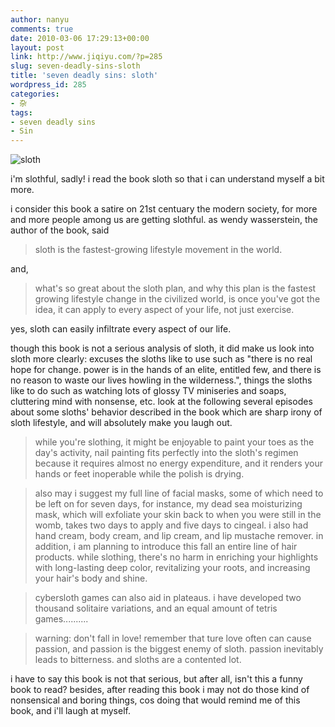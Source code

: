 ```yaml
---
author: nanyu
comments: true
date: 2010-03-06 17:29:13+00:00
layout: post
link: http://www.jiqiyu.com/?p=285
slug: seven-deadly-sins-sloth
title: 'seven deadly sins: sloth'
wordpress_id: 285
categories:
- 杂
tags:
- seven deadly sins
- Sin
---
```


![sloth](http://www.piguban.com/wp-content/uploads/2010/03/sloth.jpg)

i'm slothful, sadly! i read the book sloth so that i can understand myself a bit more.

i consider this book a satire on 21st centuary the modern society, for more and more people among us are getting slothful. as wendy wasserstein, the author of the book, said


<blockquote>sloth is the fastest-growing lifestyle movement in the world.</blockquote>


and,


<blockquote>what's so great about the sloth plan, and why this plan is the fastest growing lifestyle change in the civilized world, is once you've got the idea, it can apply to every aspect of your life, not just exercise.</blockquote>


yes, sloth can easily infiltrate every aspect of our life.

though this book is not a serious analysis of sloth, it did make us look into sloth more clearly: excuses the sloths like to use such as "there is no real hope for change. power is in the hands of an elite, entitled few, and there is no reason to waste our lives howling in the wilderness.", things the sloths like to do such as watching lots of glossy TV miniseries and soaps, cluttering mind with nonsense, etc. look at the following several episodes about some sloths' behavior described in the book which are sharp irony of sloth lifestyle, and will absolutely make you laugh out.


<blockquote>while you're slothing, it might be enjoyable to paint your toes as the day's activity, nail painting fits perfectly into the sloth's regimen because it requires almost no energy expenditure, and it renders your hands or feet inoperable while the polish is drying.</blockquote>




<blockquote>also may i suggest my full line of facial masks, some of which need to be left on for seven days, for instance, my dead sea moisturizing mask, which will exfoliate your skin back to when you were still in the womb, takes two days to apply and five days to cingeal. i also had hand cream, body cream, and lip cream, and lip mustache remover. in addition, i am planning to introduce this fall an entire line of hair products. while slothing, there's no harm in enriching your highlights with long-lasting deep color, revitalizing your roots, and increasing your hair's body and shine.</blockquote>




<blockquote>cybersloth games can also aid in plateaus. i have developed two thousand solitaire variations, and an equal amount of tetris games..........</blockquote>




<blockquote>warning: don't fall in love! remember that ture love often can cause passion, and passion is the biggest enemy of sloth. passion inevitably leads to bitterness. and sloths are a contented lot.</blockquote>


i have to say this book is not that serious, but after all, isn't this a funny book to read? besides, after reading this book i may not do those kind of nonsensical and boring things, cos doing that would remind me of this book, and i'll laugh at myself.
